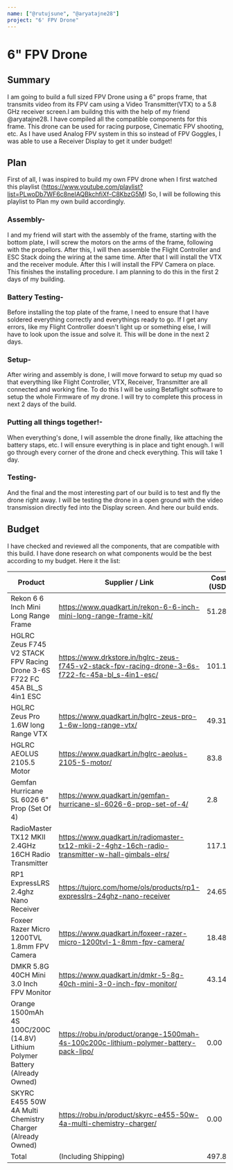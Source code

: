 ```yaml
---
name: ["@rutujsune", "@aryatajne28"]
project: "6' FPV Drone"
---
```


# 6" FPV Drone 

## Summary

I am going to build a full sized FPV Drone using a 6" props frame, that transmits video from its FPV cam using a Video Transmitter(VTX) to a 5.8 GHz receiver screen.I am buildng this with the help of my friend @aryatajne28. I have compiled all the compatible components for this frame. This drone can be used for racing purpose, Cinematic FPV shooting, etc. As I have used Analog FPV system in this so instead of FPV Goggles, I was able to use a Receiver Display to get it under budget! 

## Plan

First of all, I was inspired to build my own FPV drone when I first watched this playlist (https://www.youtube.com/playlist?list=PLwoDb7WF6c8neIAQBkchfiXf-C8KbzG5M)
So, I will be following this playlist to Plan my own build accordingly.
### Assembly-
  I and my friend will start with the assembly of the frame, starting with the bottom plate, I will screw the motors on the arms of the frame, following with the propellors. After this, I will then assemble the Flight Controller and ESC Stack doing the wiring at the same time. After that I will install the VTX and the receiver module. After this I will install the FPV Camera on place. This finishes the installing procedure. I am planning to do this in the first 2 days of my building.
### Battery Testing-
  Before installing the top plate of the frame, I need to ensure that I have soldered everything correctly and everythings ready to go. If I get any errors, like my Flight Controller doesn't light up or something else, I will have to look upon the issue and solve it. This will be done in the next 2 days.
### Setup-
  After wiring and assembly is done, I will move forward to setup my quad so that everything like Flight Controller, VTX, Receiver, Transmitter are all connected and working fine. To do this I will be using Betaflight software to setup the whole Firmware of my drone. I will try to complete this process in next 2 days of the build.
### Putting all things together!-
  When everything's done, I will assemble the drone finally, like attaching the battery staps, etc. I will ensure everything is in place and tight enough. I will go through every corner of the drone and check everything. This will take 1 day.
### Testing-
  And the final and the most interesting part of our build is to test and fly the drone right away. I will be testing the drone in a open ground with the video transmission directly fed into the Display screen. And here our build ends.
## Budget

I have checked and reviewed all the components, that are compatible with this build. I have done research on what components would be the best according to my budget. Here it the list:

| Product                                                                     | Supplier / Link                                                                                    | Cost (USD) |
| --------------- | ------------------------------------- | ------ |
| Rekon 6 6 Inch Mini Long Range Frame                     | https://www.quadkart.in/rekon-6-6-inch-mini-long-range-frame-kit/                 | 51.28                 | 
| HGLRC Zeus F745 V2 STACK FPV Racing Drone 3-6S F722 FC 45A BL_S 4in1 ESC                    | https://www.drkstore.in/hglrc-zeus-f745-v2-stack-fpv-racing-drone-3-6s-f722-fc-45a-bl_s-4in1-esc/                 | 101.1                 |
| HGLRC Zeus Pro 1.6W long Range VTX                    | https://www.quadkart.in/hglrc-zeus-pro-1-6w-long-range-vtx/                 | 49.31                  |
| HGLRC AEOLUS 2105.5 Motor                    | https://www.quadkart.in/hglrc-aeolus-2105-5-motor/                 | 83.8                  |
| Gemfan Hurricane SL 6026 6" Prop (Set Of 4)                    | https://www.quadkart.in/gemfan-hurricane-sl-6026-6-prop-set-of-4/                 | 2.8                  |
| RadioMaster TX12 MKII 2.4GHz 16CH Radio Transmitter                    | https://www.quadkart.in/radiomaster-tx12-mkii-2-4ghz-16ch-radio-transmitter-w-hall-gimbals-elrs/                 |117.13                  |
| RP1 ExpressLRS 2.4ghz Nano Receiver                    | https://tujorc.com/home/ols/products/rp1-expresslrs-24ghz-nano-receiver                 | 24.65                  |
| Foxeer Razer Micro 1200TVL 1.8mm FPV Camera                    | https://www.quadkart.in/foxeer-razer-micro-1200tvl-1-8mm-fpv-camera/                 | 18.483                  |
| DMKR 5.8G 40CH Mini 3.0 Inch FPV Monitor                    | https://www.quadkart.in/dmkr-5-8g-40ch-mini-3-0-inch-fpv-monitor/                 | 43.14                  |
| Orange 1500mAh 4S 100C/200C (14.8V) Lithium Polymer Battery (Already Owned)  | https://robu.in/product/orange-1500mah-4s-100c200c-lithium-polymer-battery-pack-lipo/                 | 0.00|
| SKYRC E455 50W 4A Multi Chemistry Charger (Already Owned)  | https://robu.in/product/skyrc-e455-50w-4a-multi-chemistry-charger/                 | 0.00|
|Total | (Including Shipping)             | 497.8|
